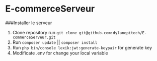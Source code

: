 # E-commerceServeur

###Installer le serveur

1. Clone repository run `git clone git@github.com:dylanepitech/E-commerceServeur.git`
2. Run `composer update` || `composer install`
3. Run `php bin/console lexik:jwt:generate-keypair` for generate key
4. Modificate .env for change your local variable
